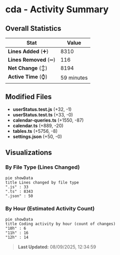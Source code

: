 # cda - Activity Summary 

## Overall Statistics

| Stat                   | Value                                                             |
| ---------------------- | ----------------------------------------------------------------- |
| **Lines Added** (➕)   | 8310                                          |
| **Lines Removed** (➖) | 116                                        |
| **Net Change** (↕)    | 8194                |
| **Active Time** (⌚)   | 59 minutes |


## Modified Files
- **userStatus.test.js** (+32, -1)
- **userStatus.test.ts** (+33, -0)
- **calendar-queries.ts** (+1550, -87)
- **calendar.ts** (+889, -20)
- **tables.ts** (+5756, -8)
- **settings.json** (+50, -0)

## Visualizations

### By File Type (Lines Changed)

```mermaid
pie showData
title Lines changed by file type
".js" : 33
".ts" : 8343
".json" : 50
```

### By Hour (Estimated Activity Count)

```mermaid
pie showData
title Coding activity by hour (count of changes)
"10h" : 6
"11h" : 16
"12h" : 14
```


> **Last Updated:** 08/09/2025, 12:34:59